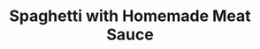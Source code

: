 ---
title: "Spaghetti with Homemade Meat Sauce"
description: ""
price_s: ""
price_l: "9"
price_lg: ""
weight: "1"
---